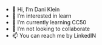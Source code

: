 - 👋 Hi, I’m Dani Klein
- 👀 I’m interested in learn 
- 🌱 I’m currently learning CC50
- 💞️ I’m not looking to collaborate 
- 📫 You can reach me by LinkedIN 

<!---
DaniKlein79/DaniKlein79 is a ✨ special ✨ repository because its `README.md` (this file) appears on your GitHub profile.
You can click the Preview link to take a look at your changes.
--->
